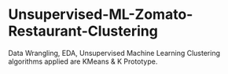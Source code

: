 # Unsupervised-ML-Zomato-Restaurant-Clustering
Data Wrangling, EDA, Unsupervised Machine Learning Clustering algorithms applied are  KMeans &amp; K Prototype.
